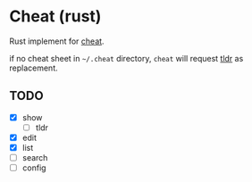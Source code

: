 # Cheat (rust)

Rust implement for [cheat](https://github.com/cheat/cheat).

if no cheat sheet in `~/.cheat` directory, `cheat` will request
[tldr](https://github.com/tldr-pages/tldr) as replacement.

## TODO

- [x] show
  - [ ] tldr
- [x] edit
- [x] list
- [ ] search
- [ ] config
